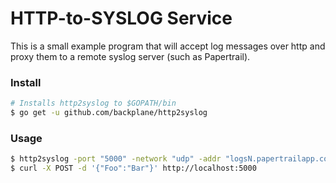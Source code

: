 # HTTP-to-SYSLOG Service

This is a small example program that will accept log messages over http and proxy them to a remote syslog server (such as Papertrail).

### Install

```sh
# Installs http2syslog to $GOPATH/bin
$ go get -u github.com/backplane/http2syslog
```

### Usage

```sh
$ http2syslog -port "5000" -network "udp" -addr "logsN.papertrailapp.com:XXXXX" -tag "myapp"
$ curl -X POST -d '{"Foo":"Bar"}' http://localhost:5000
```
